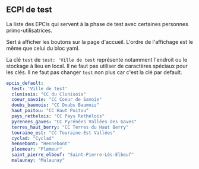 ## ECPI de test

La liste des EPCIs qui servent à la phase de test avec certaines personnes primo-utilisatrices.

Sert à afficher les boutons sur la page d'accueil. L'ordre de l'affichage est le même que celui du bloc yaml.

La clé `test` de `test: 'Ville de test` représente notamment l'endroit ou le stockage à lieu en local. Il ne faut pas utiliser de caractères spéciaux pour les clés.
Il ne faut pas changer `test` non plus car c'est la clé par default.

```yaml
epcis_default:
  test: 'Ville de test'
  clunisois: "CC du Clunisois"
  coeur_savoie: "CC Coeur de Savoie"
  doubs_baumois: "CC Doubs Baumois"
  haut_poitou: "CC Haut Poitou"
  pays_rethelois: "CC Pays Rethélois"
  pyrenees_gaves: "CC Pyrénées Vallées des Gaves"
  terres_haut_berry: "CC Terres du Haut Berry"
  touraine_est: "CC Touraine-Est Vallées"
  cyclad: "Cyclad"
  hennebont: "Hennebont"
  ploemeur: "Plœmeur"
  saint_pierre_elbeuf: "Saint-Pierre-Lès-Elbeuf"
  malaunay: "Malaunay"

```
